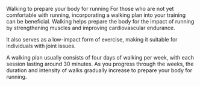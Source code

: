 Walking to prepare your body for running
For those who are not yet comfortable with running, incorporating a walking plan into your training can be beneficial. Walking helps prepare the body for the impact of running by strengthening muscles and improving cardiovascular endurance.

It also serves as a low-impact form of exercise, making it suitable for individuals with joint issues.

A walking plan usually consists of four days of walking per week, with each session lasting around 30 minutes. As you progress through the weeks, the duration and intensity of walks gradually increase to prepare your body for running.